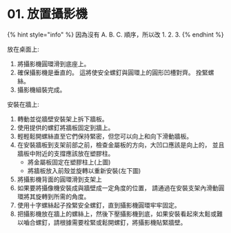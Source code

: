 # 01. 放置攝影機

{% hint style="info" %}
因為沒有 A. B. C. 順序，所以改 1. 2. 3.
{% endhint %}

放在桌面上:

1. 將攝影機圓環滑到底座上。
2. 確保攝影機是垂直的。 這將使安全螺釘與圓環上的圓形凹槽對齊。 拴緊螺絲。
3. 攝影機組裝完成。

安裝在牆上:

1. 轉動並從牆壁安裝架上拆下牆板。
2. 使用提供的螺釘將牆板固定到牆上。
3. 輕輕鬆開螺絲直至它們保持緊密，但您可以向上和向下滑動牆板。
4. 在安裝牆板到支架前部之前，檢查金屬板的方向，大凹口應該是向上的， 並且牆板中附近的支撐應該放在塑膠柱。
   * 將金屬板固定在塑膠柱上\(上圖\)
   * 將牆板放入前殼並旋轉以重新安裝\(左下圖\)
5. 將攝影機背面的圓環滑到支架上
6. 如果要將攝像機安裝成與牆壁成一定角度的位置， 請通過在安裝支架內滑動圓環將其旋轉到所需的角度。
7. 使用十字螺絲起子拴緊安全螺釘，直到攝影機圓環牢牢固定。
8. 把攝影機放在牆上的螺絲上，然後下壓攝影機到底，如果安裝看起來太鬆或難以嚙合螺釘，請根據需要栓緊或鬆開螺釘，將攝影機貼緊牆壁。

